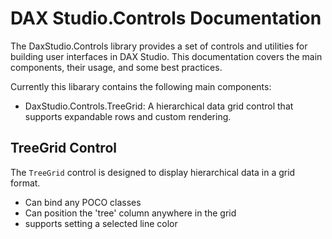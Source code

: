 # DAX Studio.Controls Documentation

The DaxStudio.Controls library provides a set of controls and utilities for building user interfaces in DAX Studio. This documentation covers the main components, their usage, and some best practices.

Currently this libarary contains the following main components:

* DaxStudio.Controls.TreeGrid: A hierarchical data grid control that supports expandable rows and custom rendering.

## TreeGrid Control

The `TreeGrid` control is designed to display hierarchical data in a grid format.
* Can bind any POCO classes 
* Can position the 'tree' column anywhere in the grid
* supports setting a selected line color